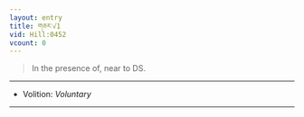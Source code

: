 ```yaml
---
layout: entry
title: གཅར་√1
vid: Hill:0452
vcount: 0
---
```

> In the presence of, near to DS\.

---
* Volition: _Voluntary_

---

